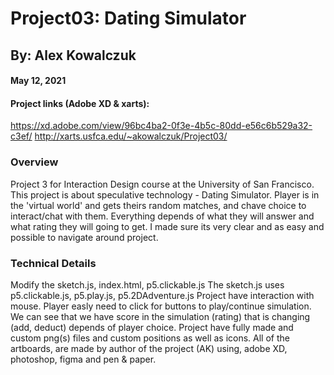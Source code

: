 # Project03: Dating Simulator
## By: Alex Kowalczuk
#### May 12, 2021
#### Project links (Adobe XD & xarts):
https://xd.adobe.com/view/96bc4ba2-0f3e-4b5c-80dd-e56c6b529a32-c3ef/
http://xarts.usfca.edu/~akowalczuk/Project03/

### Overview
Project 3 for Interaction Design course at the University of San Francisco. This project is about speculative technology - Dating Simulator. Player is in the 'virtual world' and gets theirs random matches, and chave choice to interact/chat with them. Everything depends of what they will answer and what rating they will going to get. I made sure its very clear and as easy and possible to navigate around project. 

### Technical Details

Modify the sketch.js, index.html, p5.clickable.js
The sketch.js uses p5.clickable.js, p5.play.js, p5.2DAdventure.js
Project have interaction with mouse. Player easly need to click for buttons to play/continue simulation. We can see that we have score in the simulation (rating) that is changing (add, deduct) depends of player choice. Project have fully made and custom png(s) files and custom positions as well as icons. All of the artboards, are made by author of the project (AK) using, adobe XD, photoshop, figma and pen & paper. 
